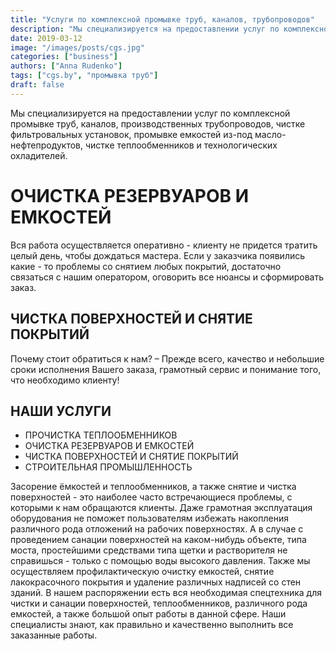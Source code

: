 ```yaml
---
title: "Услуги по комплексной промывке труб, каналов, трубопроводов"
description: "Мы специализируется на предоставлении услуг по комплексной промывке труб, каналов, производственных трубопроводов, чистке фильтровальных установок, промывке емкостей из-под масло-нефтепродуктов, чистке теплообменников и технологических охладителей"
date: 2019-03-12
image: "/images/posts/cgs.jpg"
categories: ["business"]
authors: ["Anna Rudenko"]
tags: ["cgs.by", "промывка труб"]
draft: false
---
```


Мы специализируется на предоставлении услуг по комплексной промывке труб, каналов, производственных трубопроводов, чистке фильтровальных установок, промывке емкостей из-под масло-нефтепродуктов, чистке теплообменников и технологических охладителей.

# ОЧИСТКА РЕЗЕРВУАРОВ И ЕМКОСТЕЙ

Вся работа осуществляется оперативно - клиенту не придется тратить целый день, чтобы дождаться мастера. Если у заказчика появились какие - то проблемы со снятием любых покрытий, достаточно связаться с нашим оператором, оговорить все нюансы и сформировать заказ.

## ЧИСТКА ПОВЕРХНОСТЕЙ И СНЯТИЕ ПОКРЫТИЙ

Почему стоит обратиться к нам? – Прежде всего, качество и небольшие сроки исполнения Вашего заказа, грамотный сервис и понимание того, что необходимо клиенту!

## НАШИ УСЛУГИ

* ПРОЧИСТКА ТЕПЛООБМЕННИКОВ
* ОЧИСТКА РЕЗЕРВУАРОВ И ЕМКОСТЕЙ
* ЧИСТКА ПОВЕРХНОСТЕЙ И СНЯТИЕ ПОКРЫТИЙ
* СТРОИТЕЛЬНАЯ ПРОМЫШЛЕННОСТЬ

Засорение ёмкостей и теплообменников, а также снятие и чистка поверхностей - это наиболее часто встречающиеся проблемы, с которыми к нам обращаются клиенты. Даже грамотная эксплуатация оборудования не поможет пользователям избежать накопления различного рода отложений на рабочих поверхностях. А в случае с проведением санации поверхностей на каком-нибудь объекте, типа моста, простейшими средствами типа щетки и растворителя не справишься - только с помощью воды высокого давления. Также мы осуществляем профилактическую очистку емкостей, снятие лакокрасочного покрытия и удаление различных надписей со стен зданий. В нашем распоряжении есть вся необходимая спецтехника для чистки и санации поверхностей, теплообменников, различного рода емкостей, а также большой опыт работы в данной сфере. Наши специалисты знают, как правильно и качественно выполнить все заказанные работы.
